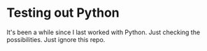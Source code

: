 # Testing out Python

It's been a while since I last worked with Python. Just checking the possibilities. Just ignore this repo.
